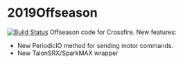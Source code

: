 # 2019Offseason

[![Build Status](https://dev.azure.com/frc5190/Robot%20Code/_apis/build/status/2019%20Offseason%20Code?branchName=master)](https://dev.azure.com/frc5190/Robot%20Code/_build/latest?definitionId=6&branchName=master)
Offseason code for Crossfire. New features:

 * New PeriodicIO method for sending motor commands.
 * New TalonSRX/SparkMAX wrapper
